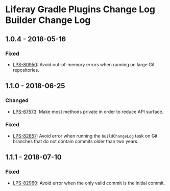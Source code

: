 # Liferay Gradle Plugins Change Log Builder Change Log

## 1.0.4 - 2018-05-16

### Fixed
- [LPS-80950]: Avoid out-of-memory errors when running on large Git
repositories.

## 1.1.0 - 2018-06-25

### Changed
- [LPS-67573]: Make most methods private in order to reduce API surface.

### Fixed
- [LPS-82857]: Avoid error when running the `buildChangeLog` task on Git
branches that do not contain commits older than two years.

## 1.1.1 - 2018-07-10

### Fixed
- [LPS-82960]: Avoid error when the only valid commit is the initial commit.

[LPS-67573]: https://issues.liferay.com/browse/LPS-67573
[LPS-80950]: https://issues.liferay.com/browse/LPS-80950
[LPS-82857]: https://issues.liferay.com/browse/LPS-82857
[LPS-82960]: https://issues.liferay.com/browse/LPS-82960